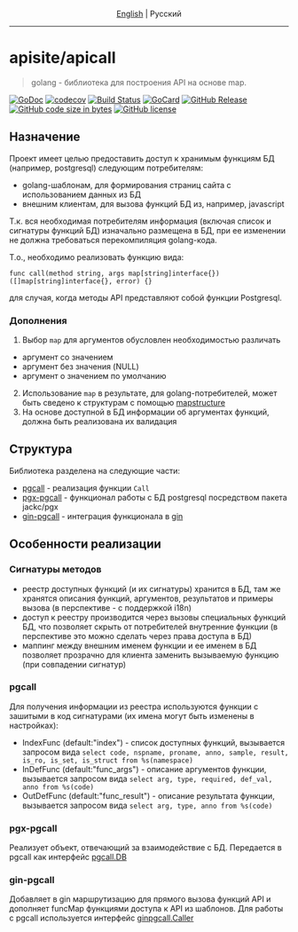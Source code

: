<p align="center">
  <a href="README.md#apisiteapicall">English</a> |
  <span>Pусский</span>
</p>

---

# apisite/apicall
> golang - библиотека для построения API на основе map.

[![GoDoc][gd1]][gd2]
 [![codecov][cc1]][cc2]
 [![Build Status][bs1]][bs2]
 [![GoCard][gc1]][gc2]
 [![GitHub Release][gr1]][gr2]
 [![GitHub code size in bytes][sz]]()
 [![GitHub license][gl1]][gl2]

[bs1]: https://cloud.drone.io/api/badges/apisite/pgcall/status.svg
[bs2]: https://cloud.drone.io/apisite/pgcall
[cc1]: https://codecov.io/gh/apisite/pgcall/branch/master/graph/badge.svg
[cc2]: https://codecov.io/gh/apisite/pgcall
[gd1]: https://godoc.org/github.com/apisite/pgcall?status.svg
[gd2]: https://godoc.org/github.com/apisite/pgcall
[gc1]: https://goreportcard.com/badge/github.com/apisite/tpl2x
[gc2]: https://goreportcard.com/report/github.com/apisite/pgcall
[gr1]: https://img.shields.io/github/release-pre/apisite/pgcall.svg
[gr2]: https://github.com/apisite/pgcall/releases
[sz]: https://img.shields.io/github/languages/code-size/apisite/pgcall.svg
[gl1]: https://img.shields.io/github/license/apisite/pgcall.svg
[gl2]: LICENSE

## Назначение

Проект имеет целью предоставить доступ к хранимым функциям БД (например, postgresql) следующим потребителям:
* golang-шаблонам, для формирования страниц сайта с использованием данных из БД
* внешним клиентам, для вызова функций БД из, например, javascript

Т.к. вся необходимая потребителям информация (включая список и сигнатуры функций БД) изначально размещена в БД, при ее изменении не должна требоваться перекомпиляция golang-кода.

Т.о., необходимо реализовать функцию вида:
```
func call(method string, args map[string]interface{}) ([]map[string]interface{}, error) {}
```
для случая, когда методы API представляют собой функции Postgresql.

### Дополнения

1. Выбор `map` для аргументов обусловлен необходимостью различать
  * аргумент со значением
  * аргумент без значения (NULL)
  * аргумент о значением по умолчанию
2. Использование `map` в результате, для golang-потребителей, может быть сведено к структурам с помощью [mapstructure](https://github.com/mitchellh/mapstructure)
3. На основе доступной в БД информации об аргументах функций, должна быть реализована их валидация

## Структура

Библиотека разделена на следующие части:

* [pgcall]() - реализация функции `Call`
* [pgx-pgcall]() - функционал работы с БД postgresql посредством пакета jackc/pgx
* [gin-pgcall]() - интеграция функционала в [gin](https://github.com/gin-gonic/gin)

## Особенности реализации

### Сигнатуры методов

* реестр доступных функций (и их сигнатуры) хранится в БД, там же хранятся описания функций, аргументов, результатов и примеры вызова (в перспективе - с поддержкой i18n)
* доступ к реестру производится через вызовы специальных функций БД, что позволяет скрыть от потребителей внутренние функции (в перспективе это можно сделать через права доступа в БД)
* маппинг между внешним именем функции и ее именем в БД позволяет прозрачно для клиента заменить вызываемую функцию (при совпадении сигнатур)

### pgcall

Для получения информации из реестра используются функции с зашитыми в код сигнатурами (их имена могут быть изменены в настройках):

* IndexFunc (default:"index") - список доступных функций, вызывается запросом вида `select code, nspname, proname, anno, sample, result, is_ro, is_set, is_struct from %s(namespace)`
* InDefFunc (default:"func_args") - описание аргументов функции, вызывается запросом вида `select arg, type, required, def_val, anno from %s(code)`
* OutDefFunc (default:"func_result") - описание результата функции, вызывается запросом вида `select arg, type, anno from %s(code)`

### pgx-pgcall

Реализует объект, отвечающий за взаимодействие с БД. Передается в pgcall как интерфейс [pgcall.DB](https://godoc.org/github.com/apisite/pgcall#DB)

### gin-pgcall

Добавляет в gin маршрутизацию для прямого вызова функций API и дополняет funcMap функциями доступа к API из шаблонов.
Для работы с pgcall используется интерфейс [ginpgcall.Caller](https://godoc.org/github.com/apisite/pgcall/gin-pgcall#Caller)
